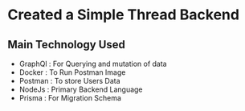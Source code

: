 # Created a Simple Thread Backend
## Main Technology Used
- GraphQl : For Querying and mutation of data
- Docker : To Run Postman Image
- Postman : To store Users Data
- NodeJs : Primary Backend Language
- Prisma : For Migration Schema
